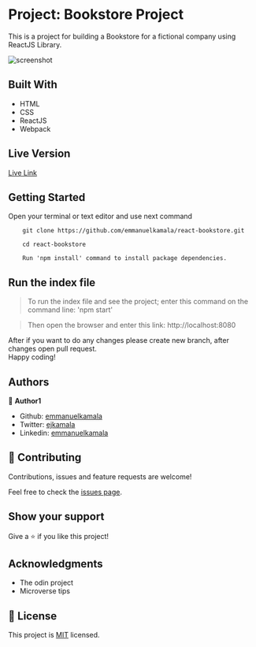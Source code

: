 # Project: Bookstore Project

This is a project for building a Bookstore for a fictional company using ReactJS Library.

![screenshot](./dist/images/bookstore.png)

## Built With

- HTML
- CSS
- ReactJS
- Webpack


## Live Version

[Live Link](https://ejoka-react-bookstore.herokuapp.com/)


## Getting Started

Open your terminal or text editor and use next command

        git clone https://github.com/emmanuelkamala/react-bookstore.git

        cd react-bookstore

        Run 'npm install' command to install package dependencies.

## Run the index file

> To run the index file and see the project; enter this command on the command line:
'npm start'

> Then open the browser and enter this link:
http://localhost:8080

After if you want to do any changes please create new branch, after changes open pull request. <br />
Happy coding! 


## Authors

👤 **Author1**

- Github: [emmanuelkamala](https://github.com/emmanuelkamala)
- Twitter: [ejkamala](https://twitter.com/ejkamala)
- Linkedin: [emmanuelkamala](https://linkedin.com/in/emmanuelkamala)

## 🤝 Contributing

Contributions, issues and feature requests are welcome!

Feel free to check the [issues page](issues/).

## Show your support

Give a ⭐️ if you like this project!

## Acknowledgments

- The odin project
- Microverse tips

## 📝 License

This project is [MIT](lic.url) licensed.
